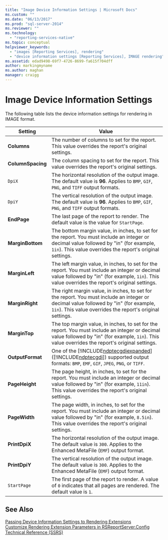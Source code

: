 ```yaml
---
title: "Image Device Information Settings | Microsoft Docs"
ms.custom: ""
ms.date: "06/13/2017"
ms.prod: "sql-server-2014"
ms.reviewer: ""
ms.technology: 
  - "reporting-services-native"
ms.topic: conceptual
helpviewer_keywords: 
  - "images [Reporting Services], rendering"
  - "device information settings [Reporting Services], IMAGE rendering"
ms.assetid: edad9498-69f7-4726-8699-fa615f704dff
author: markingmyname
ms.author: maghan
manager: craigg
---
```

# Image Device Information Settings
  The following table lists the device information settings for rendering in IMAGE format.  
  
|Setting|Value|  
|-------------|-----------|  
|**Columns**|The number of columns to set for the report. This value overrides the report's original settings.|  
|**ColumnSpacing**|The column spacing to set for the report. This value overrides the report's original settings.|  
|`DpiX`|The horizontal resolution of the output image. The default value is **96**. Applies to `BMP`, `GIF`, `PNG`, and `TIFF` output formats.|  
|`DpiY`|The vertical resolution of the output image. The default value is **96**. Applies to `BMP`, `GIF`, `PNG`, and `TIFF` output formats.|  
|**EndPage**|The last page of the report to render. The default value is the value for `StartPage`.|  
|**MarginBottom**|The bottom margin value, in inches, to set for the report. You must include an integer or decimal value followed by "in" (for example, `1in`). This value overrides the report's original settings.|  
|**MarginLeft**|The left margin value, in inches, to set for the report. You must include an integer or decimal value followed by "in" (for example, `1in`). This value overrides the report's original settings.|  
|**MarginRight**|The right margin value, in inches, to set for the report. You must include an integer or decimal value followed by "in" (for example, `1in`). This value overrides the report's original settings.|  
|**MarginTop**|The top margin value, in inches, to set for the report. You must include an integer or decimal value followed by "in" (for example, `1in`). This value overrides the report's original settings.|  
|**OutputFormat**|One of the [!INCLUDE[ndptecgdiexpanded](../includes/ndptecgdiexpanded-md.md)] ([!INCLUDE[ndptecgdi](../includes/ndptecgdi-md.md)]) supported output formats: `BMP`, `EMF`, `GIF`, `JPEG`, `PNG`, or `TIFF`.|  
|**PageHeight**|The page height, in inches, to set for the report. You must include an integer or decimal value followed by "in" (for example, `11in`). This value overrides the report's original settings.|  
|**PageWidth**|The page width, in inches, to set for the report. You must include an integer or decimal value followed by "in" (for example, `8.5in`). This value overrides the report's original settings.|  
|**PrintDpiX**|The horizontal resolution of the output image. The default value is `300`. Applies to the Enhanced MetaFile (`EMF`) output format.|  
|**PrintDpiY**|The vertical resolution of the output image. The default value is `300`. Applies to the Enhanced MetaFile (`EMF`) output format.|  
|`StartPage`|The first page of the report to render. A value of `0` indicates that all pages are rendered. The default value is `1`.|  
  
## See Also  
 [Passing Device Information Settings to Rendering Extensions](report-server-web-service/net-framework/passing-device-information-settings-to-rendering-extensions.md)   
 [Customize Rendering Extension Parameters in RSReportServer.Config](customize-rendering-extension-parameters-in-rsreportserver-config.md)   
 [Technical Reference &#40;SSRS&#41;](../../2014/reporting-services/technical-reference-ssrs.md)  
  
  
